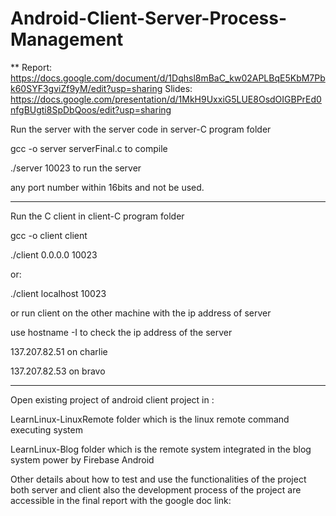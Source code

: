 # Android-Client-Server-Process-Management

**
Report:
https://docs.google.com/document/d/1Dqhsl8mBaC_kw02APLBqE5KbM7Pbk60SYF3gviZf9yM/edit?usp=sharing
Slides:
https://docs.google.com/presentation/d/1MkH9UxxiG5LUE8OsdOIGBPrEd0nfgBUgti8SpDbQoos/edit?usp=sharing

Run the server with the server code in server-C program folder


gcc -o server serverFinal.c to compile


./server 10023 to run the server


any port number within 16bits and not be used.



*******


Run the C client in client-C program folder


gcc -o client client


./client 0.0.0.0 10023


or:


./client localhost 10023


or run client on the other machine with the ip address of server


use hostname -I to check the ip address of the server


137.207.82.51 on charlie


137.207.82.53 on bravo


********


Open existing project of android client project in :


LearnLinux-LinuxRemote folder which is the linux remote command executing system


LearnLinux-Blog folder which is the remote system integrated in the blog system power by Firebase Android


Other details about how to test and use the functionalities of the project both server and client also the development process of the project are accessible in the final report with the google doc link:

